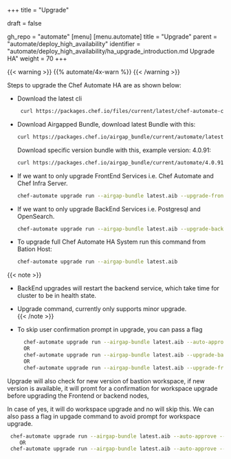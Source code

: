 +++
title = "Upgrade"

draft = false

gh_repo = "automate"
[menu]
  [menu.automate]
    title = "Upgrade"
    parent = "automate/deploy_high_availability"
    identifier = "automate/deploy_high_availability/ha_upgrade_introduction.md Upgrade HA"
    weight = 70
+++

{{< warning >}}
{{% automate/4x-warn %}}
{{< /warning >}}

Steps to upgrade the Chef Automate HA are as shown below:

- Download the latest cli 
  ```bash
   curl https://packages.chef.io/files/current/latest/chef-automate-cli/chef-automate_linux_amd64.zip | gunzip - > chef-automate && chmod +x chef-automate | cp -f chef-automate /usr/bin/chef-automate
   ```

- Download Airgapped Bundle, download latest Bundle with this:

  ```bash
  curl https://packages.chef.io/airgap_bundle/current/automate/latest.aib -o latest.aib
  ```
  Download specific version bundle with this, example version: 4.0.91:
  ```bash
  curl https://packages.chef.io/airgap_bundle/current/automate/4.0.91.aib -o automate-4.0.91.aib
  ```

- If we want to only upgrade FrontEnd Services i.e. Chef Automate and Chef Infra Server.
  ```bash
  chef-automate upgrade run --airgap-bundle latest.aib --upgrade-frontends
  ```

- If we want to only upgrade BackEnd Services i.e. Postgresql and OpenSearch.
  ```bash
  chef-automate upgrade run --airgap-bundle latest.aib --upgrade-backends
  ```

- To upgrade full Chef Automate HA System run this command from Bation Host: 
  ```bash
  chef-automate upgrade run --airgap-bundle latest.aib
  ```


{{< note >}}

  - BackEnd upgrades will restart the backend service, which take time for cluster to be in health state.
  - Upgrade command, currently only supports minor upgrade.  
{{< /note >}}

- To skip user confirmation prompt in upgrade, you can pass a flag
  ```bash 
    chef-automate upgrade run --airgap-bundle latest.aib --auto-approve
    OR 
    chef-automate upgrade run --airgap-bundle latest.aib --upgrade-backends --auto-approve
    OR
    chef-automate upgrade run --airgap-bundle latest.aib --upgrade-frontends --auto-approve
  ```

Upgrade will also check for new version of bastion workspace, if new version is available, it will promt for a confirmation for workspace upgrade before upgrading the Frontend or backend nodes, 

In case of yes, it will do workspace upgrade and no will skip this.
We can also pass a flag in upgade command to avoid prompt for workspace upgrade. 

  ```bash
   chef-automate upgrade run --airgap-bundle latest.aib --auto-approve --workspace-upgrade yes
      OR  
   chef-automate upgrade run --airgap-bundle latest.aib --auto-approve --workspace-upgrade no
  ```


